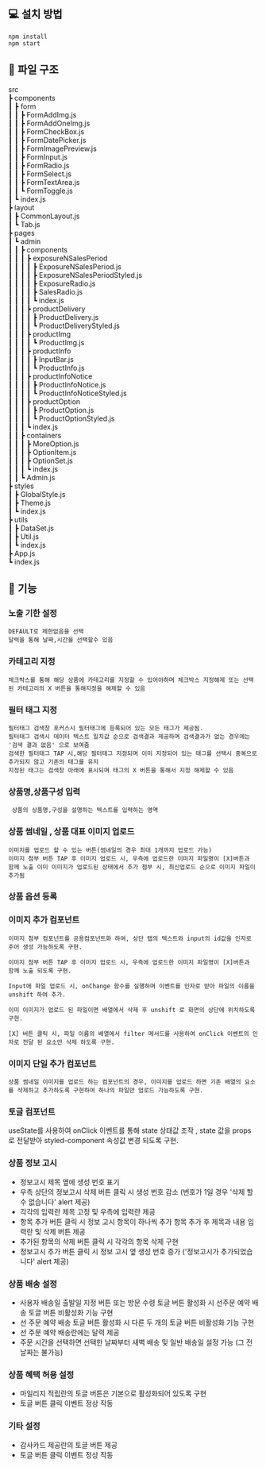 ## 💻 설치 방법

    npm install
    npm start
    
    
    

## 📂 파일 구조
        
src     
 ┣ components    
 ┃ ┣ form      
 ┃ ┃ ┣ FormAddImg.js     
 ┃ ┃ ┣ FormAddOneImg.js      
 ┃ ┃ ┣ FormCheckBox.js      
 ┃ ┃ ┣ FormDatePicker.js      
 ┃ ┃ ┣ FormImagePreview.js     
 ┃ ┃ ┣ FormInput.js            
 ┃ ┃ ┣ FormRadio.js      
 ┃ ┃ ┣ FormSelect.js            
 ┃ ┃ ┣ FormTextArea.js     
 ┃ ┃ ┗ FormToggle.js       
 ┃ ┗ index.js       
 ┣ layout         
 ┃ ┣ CommonLayout.js         
 ┃ ┗ Tab.js     
 ┣ pages      
 ┃ ┗ admin       
 ┃ ┃ ┣ components       
 ┃ ┃ ┃ ┣ exposureNSalesPeriod      
 ┃ ┃ ┃ ┃ ┣ ExposureNSalesPeriod.js             
 ┃ ┃ ┃ ┃ ┣ ExposureNSalesPeriodStyled.js               
 ┃ ┃ ┃ ┃ ┣ ExposureRadio.js      
 ┃ ┃ ┃ ┃ ┣ SalesRadio.js      
 ┃ ┃ ┃ ┃ ┗ index.js      
 ┃ ┃ ┃ ┣ productDelivery       
 ┃ ┃ ┃ ┃ ┣ ProductDelivery.js      
 ┃ ┃ ┃ ┃ ┗ ProductDeliveryStyled.js          
 ┃ ┃ ┃ ┣ productImg      
 ┃ ┃ ┃ ┃ ┗ ProductImg.js                   
 ┃ ┃ ┃ ┣ productInfo      
 ┃ ┃ ┃ ┃ ┣ InputBar.js             
 ┃ ┃ ┃ ┃ ┗ ProductInfo.js        
 ┃ ┃ ┃ ┣ productInfoNotice     
 ┃ ┃ ┃ ┃ ┣ ProductInfoNotice.js     
 ┃ ┃ ┃ ┃ ┗ ProductInfoNoticeStyled.js          
 ┃ ┃ ┃ ┣ productOption       
 ┃ ┃ ┃ ┃ ┣ ProductOption.js      
 ┃ ┃ ┃ ┃ ┗ ProductOptionStyled.js     
 ┃ ┃ ┃ ┗ index.js           
 ┃ ┃ ┣ containers             
 ┃ ┃ ┃ ┣ MoreOption.js     
 ┃ ┃ ┃ ┣ OptionItem.js      
 ┃ ┃ ┃ ┣ OptionSet.js          
 ┃ ┃ ┃ ┗ index.js    
 ┃ ┃ ┗ Admin.js     
 ┣ styles     
 ┃ ┣ GlobalStyle.js    
 ┃ ┣ Theme.js           
 ┃ ┗ index.js        
 ┣ utils     
 ┃ ┣ DataSet.js     
 ┃ ┣ Util.js      
 ┃ ┗ index.js         
 ┣ App.js    
 ┗ index.js      
 
## 📝 기능

### 노출 기한 설정

    DEFAULT로 제한없음을 선택 
    달력을 통해 날짜,시간을 선택할수 있음

### 카테고리 지정

    체크박스를 통해 해당 상품에 카테고리를 지정할 수 있어야하며 체크박스 지정해제 또는 선택된 카테고리의 X 버튼을 통해지정을 해제할 수 있음

### 필터 태그 지정

    필터태그 검색창 포커스시 필터태그에 등록되어 있는 모든 태그가 제공됨.
    필터태그 검색시 데이터 텍스트 일치값 순으로 검색결과 제공하며 검색결과가 없는 경우에는 '검색 결과 없음' 으로 보여줌
    검색한 필터태그 TAP 시,해당 필터태그 지정되며 이미 지정되어 있는 태그를 선택시 중복으로 추가되지 않고 기존의 태그를 유지
    지정된 태그는 검색창 아래에 표시되며 태그의 X 버튼을 통해서 지정 해제할 수 있음

### 상품명,상품구성 입력

     상품의 상품명,구성을 설명하는 텍스트를 입력하는 영역

### 상품 썸네일 , 상품 대표 이미지 업로드

    이미지를 업로드 할 수 있는 버튼(썸네일의 경우 최대 1개까지 업로드 가능)
    이미지 첨부 버튼 TAP 후 이미지 업로드 시, 우측에 업로드한 이미지 파일명이 [X]버튼과 함께 노출 이미 이미지가 업로드된 상태에서 추가 첨부 시, 최신업로드 순으로 이미지 파일이 추가됨

### 상품 옵션 등록

### 이미지 추가 컴포넌트

    이미지 첨부 컴포넌트를 공용컴포넌트화 하여, 상단 탭의 텍스트와 input의 id값을 인자로 주어 생성 가능하도록 구현. 

    이미지 첨부 버튼 TAP 후 이미지 업로드 시, 우측에 업로드한 이미지 파일명이 [X]버튼과 함께 노출 되도록 구현.

    Input에 파일 업로드 시, onChange 함수를 실행하며 이벤트를 인자로 받아 파일의 이름을 unshift 하여 추가.

    이미 이미지가 업로드 된 파일이면 배열에서 삭제 후 unshift 로 화면의 상단에 위치하도록 구현.

    [X] 버튼 클릭 시, 파일 이름의 배열에서 filter 메서드를 사용하여 onClick 이벤트의 인자로 전달 된 요소만 삭제 하도록 구현.

### 이미지 단일 추가 컴포넌트

    상품 썸네일 이미지를 업로드 하는 컴포넌트의 경우, 이미지를 업로드 하면 기존 배열의 요소를 삭제하고 추가하도록 구현하여 하나의 파일만 업로드 가능하도록 구현.

### 토글 컴포넌트

useState를 사용하여 onClick 이벤트를 통해 state 상태값 조작 , state 값을 props 로 전달받아 styled-component 속성값 변경 되도록 구현.

### 상품 정보 고시

- 정보고시 제목 옆에 생성 번호 표기
- 우측 상단의 정보고시 삭제 버튼 클릭 시 생성 번호 감소 (번호가 1일 경우 '삭제 할 수 없습니다' alert 제공)
- 각각의 입력란 제목 고정 및 우측에 입력란 제공
- 항목 추가 버튼 클릭 시 정보 고시 항목이 하나씩 추가 항목 추가 후 제목과 내용 입력란 및 삭제 버튼 제공
- 추가된 항목의 삭제 버튼 클릭 시 각각의 항목 삭제 구현
- 정보고시 추가 버튼 클릭 시 정보 고시 옆 생성 번호 증가 ('정보고시가 추가되었습니다' alert 제공)

### 상품 배송 설정
- 사용자 배송일 출발일 지정 버튼 또는 방문 수령 토글 버튼 활성화 시 선주문 예약 배송 토글 버튼 비활성화 기능 구현
- 선 주문 예약 배송 토글 버튼 활성화 시 다른 두 개의 토글 버튼 비활성화 기능 구현
- 선 주문 예약 배송란에는 달력 제공
- 주문 시간을 선택하면 선택한 날짜부터 새벽 배송 및 일반 배송일 설정 가능 (그 전 날짜는 불가능)

### 상품 혜택 허용 설정 
- 마일리지 적립란의 토글 버튼은 기본으로 활성화되어 있도록 구현
- 토글 버튼 클릭 이벤트 정상 작동

### 기타 설정
- 감사카드 제공란의 토글 버튼 제공
- 토글 버튼 클릭 이벤트 정상 작동
    

